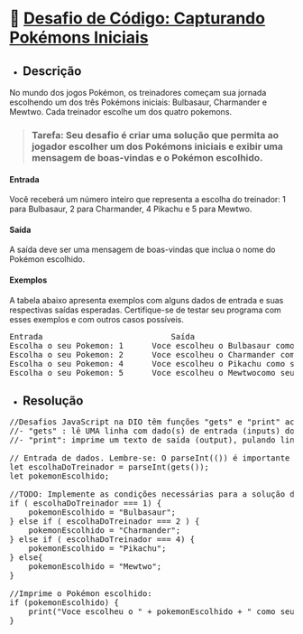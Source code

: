 # 🎯 <u>Desafio de Código: Capturando Pokémons Iniciais</u>
* ## Descrição

No mundo dos jogos Pokémon, os treinadores começam sua jornada escolhendo um dos três Pokémons iniciais: Bulbasaur, Charmander e Mewtwo. Cada treinador escolhe um dos quatro pokemons. 

> ### Tarefa: Seu desafio é criar uma solução que permita ao jogador escolher um dos Pokémons iniciais e exibir uma mensagem de boas-vindas e o Pokémon escolhido.

#### Entrada
Você receberá um número inteiro que representa a escolha do treinador: 1 para Bulbasaur, 2 para Charmander, 4 Pikachu e 5 para Mewtwo.

#### Saída
A saída deve ser uma mensagem de boas-vindas que inclua o nome do Pokémon escolhido.

#### Exemplos
A tabela abaixo apresenta exemplos com alguns dados de entrada e suas respectivas saídas esperadas. Certifique-se de testar seu programa com esses exemplos e com outros casos possíveis.

<pre>
Entrada	                          Saída
Escolha o seu Pokemon: 1	  Voce escolheu o Bulbasaur como seu Pokemon inicial.
Escolha o seu Pokemon: 2	  Voce escolheu o Charmander como seu Pokemon inicial.
Escolha o seu Pokemon: 4	  Voce escolheu o Pikachu como seu Pokemon inicial.
Escolha o seu Pokemon: 5	  Voce escolheu o Mewtwocomo seu Pokemon inicial.</pre>

* ## Resolução

<pre>//Desafios JavaScript na DIO têm funções "gets" e "print" acessíveis globalmente:
//- "gets" : lê UMA linha com dado(s) de entrada (inputs) do usuário;
//- "print": imprime um texto de saída (output), pulando linha.

// Entrada de dados. Lembre-se: O parseInt(()) é importante para a conversão dos valores de entrada(String) para um valor numérico(int).
let escolhaDoTreinador = parseInt(gets());
let pokemonEscolhido; 

//TODO: Implemente as condições necessárias para a solução do desafio. Utilize a tabela de exemplos para identificar a escolha do treinador:
if ( escolhaDoTreinador === 1) {
    pokemonEscolhido = "Bulbasaur";
} else if ( escolhaDoTreinador === 2 ) {
    pokemonEscolhido = "Charmander";
} else if ( escolhaDoTreinador === 4) {
    pokemonEscolhido = "Pikachu";
} else{
    pokemonEscolhido = "Mewtwo";
}

//Imprime o Pokémon escolhido:
if (pokemonEscolhido) {
    print("Voce escolheu o " + pokemonEscolhido + " como seu Pokemon inicial.");
}</pre>